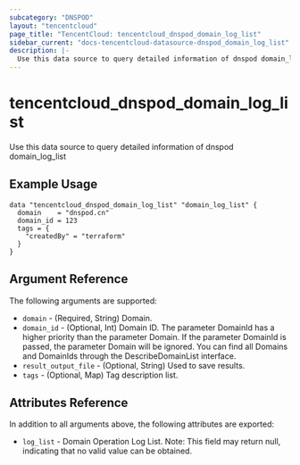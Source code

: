 ```yaml
---
subcategory: "DNSPOD"
layout: "tencentcloud"
page_title: "TencentCloud: tencentcloud_dnspod_domain_log_list"
sidebar_current: "docs-tencentcloud-datasource-dnspod_domain_log_list"
description: |-
  Use this data source to query detailed information of dnspod domain_log_list
---
```


# tencentcloud_dnspod_domain_log_list

Use this data source to query detailed information of dnspod domain_log_list

## Example Usage

```hcl
data "tencentcloud_dnspod_domain_log_list" "domain_log_list" {
  domain    = "dnspod.cn"
  domain_id = 123
  tags = {
    "createdBy" = "terraform"
  }
}
```

## Argument Reference

The following arguments are supported:

* `domain` - (Required, String) Domain.
* `domain_id` - (Optional, Int) Domain ID. The parameter DomainId has a higher priority than the parameter Domain. If the parameter DomainId is passed, the parameter Domain will be ignored. You can find all Domains and DomainIds through the DescribeDomainList interface.
* `result_output_file` - (Optional, String) Used to save results.
* `tags` - (Optional, Map) Tag description list.

## Attributes Reference

In addition to all arguments above, the following attributes are exported:

* `log_list` - Domain Operation Log List. Note: This field may return null, indicating that no valid value can be obtained.


